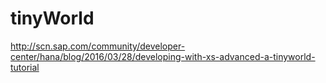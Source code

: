 # tinyWorld
http://scn.sap.com/community/developer-center/hana/blog/2016/03/28/developing-with-xs-advanced-a-tinyworld-tutorial
